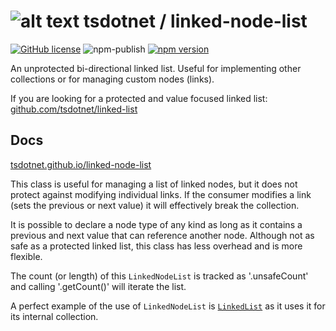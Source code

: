 # ![alt text](https://avatars1.githubusercontent.com/u/64487547?s=30&amp;v=5 "tsdotnet") tsdotnet / linked-node-list

[![GitHub license](https://img.shields.io/badge/license-MIT-blue.svg?style=flat-square)](https://github.com/tsdotnet/linked-node-list/blob/master/LICENSE)
![npm-publish](https://github.com/tsdotnet/linked-node-list/workflows/npm-publish/badge.svg)
[![npm version](https://img.shields.io/npm/v/@tsdotnet/linked-node-list.svg?style=flat-square)](https://www.npmjs.com/package/@tsdotnet/linked-node-list)

An unprotected bi-directional linked list. Useful for implementing other collections or for managing custom nodes (links).

If you are looking for a protected and value focused linked list:
[github.com/tsdotnet/linked-list](https://github.com/tsdotnet/linked-list/)

## Docs

[tsdotnet.github.io/linked-node-list](https://tsdotnet.github.io/linked-node-list/)

This class is useful for managing a list of linked nodes, but it does not protect against modifying individual links.
If the consumer modifies a link (sets the previous or next value) it will effectively break the collection.

It is possible to declare a node type of any kind as long as it contains a previous and next value that can reference another node.
Although not as safe as a protected linked list, this class has less overhead and is more flexible.

The count (or length) of this `LinkedNodeList` is tracked as '.unsafeCount' and calling '.getCount()' will iterate the list.

A perfect example of the use of `LinkedNodeList` is [`LinkedList`](https://github.com/tsdotnet/linked-list/) as it uses it for its internal collection.
